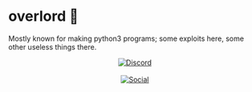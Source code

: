 # overlord 💸

Mostly known for making python3 programs; some exploits here, some other useless things there.


<p align="center">
    <a href="https://discordapp.com/users/812091741535862816">
    <img alt="Discord" src="https://img.shields.io/badge/Discord-overlord%23383-0d1117?style=for-the-badge&logo=discord&logoColor=0d1117&logoWidth=20&labelColor=000'"></a> 
    <br><br>
    <a href="https://github.com/KINGOV3RL0RD/">
    <img alt="Social" src="https://img.shields.io/github/followers/KINGOV3RL0RD?style=for-the-badge&color=0d1117&label=Follow%20Me&logoColor=0d1117&logo=github"></a>  
</p>

</pre>
